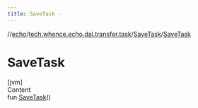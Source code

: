 ```yaml
---
title: SaveTask -
---
```

//[echo](../../index.md)/[tech.whence.echo.dal.transfer.task](../index.md)/[SaveTask](index.md)/[SaveTask](-save-task.md)



# SaveTask  
[jvm]  
Content  
fun [SaveTask](-save-task.md)()  



